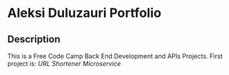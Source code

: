 # Aleksi Duluzauri Portfolio

## Description

This is a Free Code Camp Back End Development and APIs Projects. First project is: *URL Shortener Microservice*
